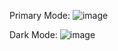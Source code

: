 Primary Mode:
![image](https://user-images.githubusercontent.com/45859029/123834569-39f51800-d910-11eb-9a04-0bdeff440c70.png)

Dark Mode:
![image](https://user-images.githubusercontent.com/45859029/123834663-5729e680-d910-11eb-987a-b0b3211c1e0b.png)


